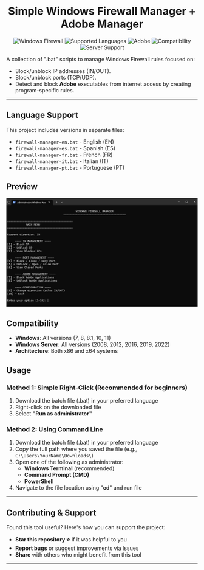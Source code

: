 <div align="center">
  
# Simple Windows Firewall Manager + Adobe Manager

![Windows Firewall](https://img.shields.io/badge/Windows%20Firewall-Manager-0078D4?logo=github&logoColor=white)
![Supported Languages](https://img.shields.io/badge/Supported_Languages-EN,_ES,_FR,_IT,_PT-green?logo=googletranslate&logoColor=white)
![Adobe](https://img.shields.io/badge/Adobe-Block_Manager-ff2d00?logo=adobe&logoColor=white)
![Compatibility](https://img.shields.io/badge/Windows-All_Versions-blue?logo=windows&logoColor=white)
![Server Support](https://img.shields.io/badge/Windows_Server-Supported-lightgrey)

</div>

A collection of ".bat" scripts to manage Windows Firewall rules focused on:
- Block/unblock IP addresses (IN/OUT).
- Block/unblock ports (TCP/UDP).
- Detect and block **Adobe** executables from internet access by creating program-specific rules.
---

## Language Support
This project includes versions in separate files:
- `firewall-manager-en.bat` - English (EN)
- `firewall-manager-es.bat` - Spanish (ES)
- `firewall-manager-fr.bat` - French (FR)
- `firewall-manager-it.bat` - Italian (IT)
- `firewall-manager-pt.bat` - Portuguese (PT)

## Preview
![Main Menu](screenshots/MainMenu.png)

## Compatibility
- **Windows**: All versions (7, 8, 8.1, 10, 11)
- **Windows Server**: All versions (2008, 2012, 2016, 2019, 2022)
- **Architecture**: Both x86 and x64 systems

## Usage

### Method 1: Simple Right-Click (Recommended for beginners)
1. Download the batch file (.bat) in your preferred language
2. Right-click on the downloaded file
3. Select **"Run as administrator"**

### Method 2: Using Command Line
1. Download the batch file (.bat) in your preferred language
2. Copy the full path where you saved the file (e.g., `C:\Users\YourName\Downloads\`)
3. Open one of the following as administrator:
   - **Windows Terminal** (recommended)
   - **Command Prompt (CMD)**
   - **PowerShell**
4. Navigate to the file location using "**cd**" and run file
---

## Contributing & Support

Found this tool useful? Here's how you can support the project:
- **Star this repository ⭐** if it was helpful to you
- **Report bugs** or suggest improvements via Issues
- **Share** with others who might benefit from this tool
---
